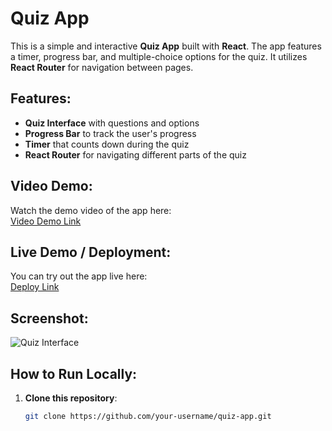 # Quiz App

This is a simple and interactive **Quiz App** built with **React**. The app features a timer, progress bar, and multiple-choice options for the quiz. It utilizes **React Router** for navigation between pages.

## Features:
- **Quiz Interface** with questions and options
- **Progress Bar** to track the user's progress
- **Timer** that counts down during the quiz
- **React Router** for navigating different parts of the quiz

## Video Demo:
Watch the demo video of the app here:  
[Video Demo Link](https://link-to-video.com)

## Live Demo / Deployment:
You can try out the app live here:  
[Deploy Link](https://your-deployed-app-link.com)

## Screenshot:
![Quiz Interface](./images/quiz-interface.png)

## How to Run Locally:

1. **Clone this repository**:
   ```bash
   git clone https://github.com/your-username/quiz-app.git
